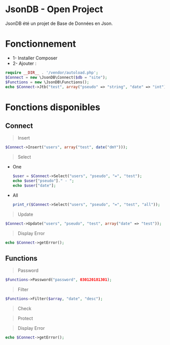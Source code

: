 # JsonDB - Open Project
JsonDB été un projet de Base de Données en Json.

# Fonctionnement
- 1- Installer Composer
- 2- Ajouter :

```php
require __DIR__ . '/vendor/autoload.php';
$Connect = new \JsonDB\Connect($db = "site");
$Functions = new \JsonDB\Functions();
echo $Connect->Jtb("test", array("pseudo" => "string", "date" => "int"));
```

# Fonctions disponibles

## Connect

> Insert
```php
$Connect->Insert("users", array("test", date("dmY")));
```

> Select

- One

	```php
	$user = $Connect->Select("users", "pseudo", "=", "test");
	echo $user["pseudo"]." - ";
	echo $user["date"];
	```

- All

	```php
	print_r($Connect->Select("users", "pseudo", "=", "test", "all"));
	```

> Update
```php
$Connect->Update("users", "pseudo", "test", array("date" => "test"));
```

> Display Error
```php
echo $Connect->getError();
```

## Functions

> Password
```php
$Functions->Password("password", 030120181301);
```

> Filter
```php
$Functions->Filter($array, "date", "desc");
```

> Check

> Protect

> Display Error
```php
echo $Connect->getError();
```